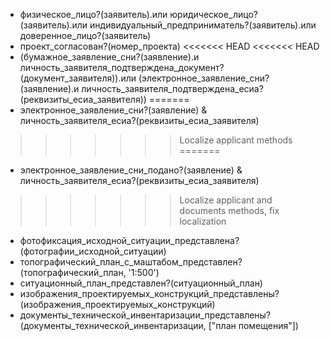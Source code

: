 - физическое_лицо?(заявитель).или юридическое_лицо?(заявитель).или индивидуальный_предприниматель?(заявитель).или доверенное_лицо?(заявитель)
- проект_согласован?(номер_проекта)
<<<<<<< HEAD
<<<<<<< HEAD
- (бумажное_заявление_сни?(заявление).и личность_заявителя_подтверждена_документ?(документ_заявителя)).или (электронное_заявление_сни?(заявление).и личность_заявителя_подтверждена_есиа?(реквизиты_есиа_заявителя))
=======
- электронное_заявление_сни?(заявление) & личность_заявителя_есиа?(реквизиты_есиа_заявителя)
>>>>>>> Localize applicant methods
=======
- электронное_заявление_сни_подано?(заявление) & личность_заявителя_есиа?(реквизиты_есиа_заявителя)
>>>>>>> Localize applicant and documents methods, fix localization
- фотофиксация_исходной_ситуации_представлена?(фотографии_исходной_ситуации)
- топографический_план_с_маштабом_представлен?(топографический_план, '1:500')
- ситуационный_план_представлен?(ситуационный_план)
- изображения_проектируемых_конструкций_представлены?(изображения_проектируемых_конструкций)
- документы_технической_инвентаризации_представлены?(документы_технической_инвентаризации, ["план помещения"])